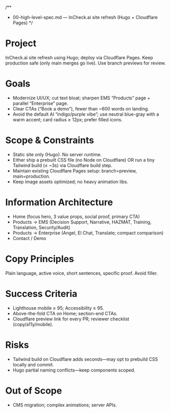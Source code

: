 /**
 * 00-high-level-spec.md — InCheck.ai site refresh (Hugo + Cloudflare Pages)
 */

# Project
InCheck.ai site refresh using Hugo; deploy via Cloudflare Pages. Keep production safe (only main merges go live). Use branch previews for review.

# Goals
- Modernize UI/UX; cut text bloat; sharpen EMS “Products” page + parallel “Enterprise” page.
- Clear CTAs (“Book a demo”), fewer than ~600 words on landing.
- Avoid the default AI “indigo/purple vibe”; use neutral blue-gray with a warm accent; card radius ≥ 12px; prefer filled icons.

# Scope & Constraints
- Static site only (Hugo). No server runtime.
- Either ship a prebuilt CSS file (no Node on Cloudflare) OR run a tiny Tailwind build (≤ ~3s) via Cloudflare build step.
- Maintain existing Cloudflare Pages setup: branch=preview, main=production.
- Keep image assets optimized; no heavy animation libs.

# Information Architecture
- Home (focus hero, 3 value props, social proof, primary CTA)
- Products → EMS (Decision Support, Narrative, HAZMAT, Training, Translation, Security/Audit)
- Products → Enterprise (Angel, El Chat, Translate; compact comparison)
- Contact / Demo

# Copy Principles
Plain language, active voice, short sentences, specific proof. Avoid filler.

# Success Criteria
- Lighthouse mobile ≥ 95; Accessibility ≥ 95.
- Above-the-fold CTA on Home; section-end CTAs.
- Cloudflare preview link for every PR; reviewer checklist (copy/a11y/mobile).

# Risks
- Tailwind build on Cloudflare adds seconds—may opt to prebuild CSS locally and commit.
- Hugo partial naming conflicts—keep components scoped.

# Out of Scope
- CMS migration; complex animations; server APIs.
